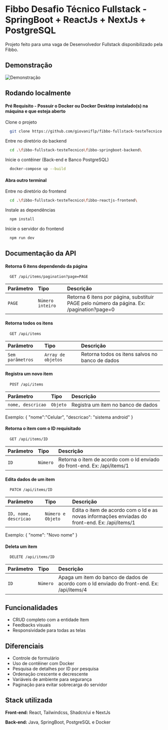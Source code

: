 
# Fibbo Desafio Técnico Fullstack - SpringBoot + ReactJs + NextJs + PostgreSQL

Projeto feito para uma vaga de Desenvolvedor Fullstack disponibilizado pela Fibbo.




## Demonstração

![Demonstração](https://media.giphy.com/media/v1.Y2lkPTc5MGI3NjExZW5kM3AweDJraHhtNno4M2Ntd2xyYjE4N3o0OTQ1Mzl2NHVjdjZkbSZlcD12MV9pbnRlcm5hbF9naWZfYnlfaWQmY3Q9Zw/5QK1OU0zcOH8VNwFYC/giphy.gif)
## Rodando localmente

#### Pré Requisito - Possuir o Docker ou Docker Desktop instalado(s) na máquina e que esteja aberto

Clone o projeto

```bash
  git clone https://github.com/giovaniflp/fibbo-fullstack-testeTecnico.git
```

Entre no diretório do backend

```bash
  cd .\fibbo-fullstack-testeTecnico\fibbo-springboot-backend\
```

Inicie o contêiner (Back-end e Banco PostgreSQL)

```bash
  docker-compose up --build
```

#### Abra outro terminal

Entre no diretório do frontend

```bash
  cd .\fibbo-fullstack-testeTecnico\fibbo-reactjs-frontend\
```

Instale as dependências

```bash
  npm install
```

Inicie o servidor do frontend

```bash
  npm run dev
```
## Documentação da API

#### Retorna 6 itens dependendo da página

```http
  GET /api/items/pagination?page=PAGE
```

| Parâmetro   | Tipo       | Descrição                           |
| :---------- | :--------- | :---------------------------------- |
| `PAGE` | `Número inteiro` | Retorna 6 itens por página, substituir PAGE pelo número da página. Ex: /pagination?page=0 |

#### Retorna todos os itens

```http
  GET /api/items
```

| Parâmetro   | Tipo       | Descrição                                   |
| :---------- | :--------- | :------------------------------------------ |
| `Sem parâmetros`      | `Array de objetos` | Retorna todos os itens salvos no banco de dados |

#### Registra um novo item

```http
  POST /api/items
```

| Parâmetro   | Tipo       | Descrição                                   |
| :---------- | :--------- | :------------------------------------------ |
| `nome, descricao`      | `Objeto` | Registra um item no banco de dados |

Exemplo:
{
    "nome":"Celular",
    "descricao": "sistema android"
}

#### Retorna o item com o ID requisitado

```http
  GET /api/items/ID
```

| Parâmetro   | Tipo       | Descrição                                   |
| :---------- | :--------- | :------------------------------------------ |
| `ID`      | `Número` | Retorna o item de acordo com o Id enviado do front-end. Ex: /api/items/1 |

#### Edita dados de um item

```http
  PATCH /api/items/ID
```

| Parâmetro   | Tipo       | Descrição                                   |
| :---------- | :--------- | :------------------------------------------ |
| `ID, nome, descricao`      | `Número e Objeto` | Edita o item de acordo com o Id e as novas informações enviadas do front-end. Ex: /api/items/1 |

Exemplo:
{
    "nome": "Novo nome"
}

#### Deleta um item

```http
  DELETE /api/items/ID
```

| Parâmetro   | Tipo       | Descrição                                   |
| :---------- | :--------- | :------------------------------------------ |
| `ID`      | `Número` | Apaga um item do banco de dados de acordo com o Id enviado do front-end. Ex: /api/items/4 |

## Funcionalidades

- CRUD completo com a entidade Item
- Feedbacks visuais
- Responsividade para todas as telas

## Diferenciais
- Controle de formulário
- Uso de contêiner com Docker
- Pesquisa de detalhes por ID por pesquisa
- Ordenação crescente e decrescente
- Variáveis de ambiente para segurança
- Paginação para evitar sobrecarga do servidor


## Stack utilizada

**Front-end:** React, Tailwindcss, Shadcn/ui e NextJs

**Back-end:** Java, SpringBoot, PostgreSQL e Docker

